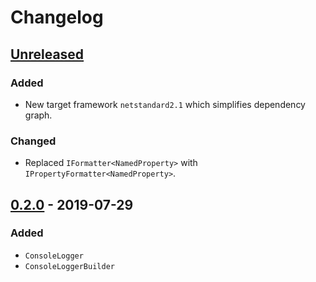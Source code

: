 # Changelog

## [Unreleased]
### Added
- New target framework `netstandard2.1` which simplifies dependency graph.

### Changed
- Replaced `IFormatter<NamedProperty>` with `IPropertyFormatter<NamedProperty>`.   

## [0.2.0] - 2019-07-29
### Added
- `ConsoleLogger`
- `ConsoleLoggerBuilder`

[Unreleased]: https://github.com/qbit86/phlogopite/compare/console-0.2.0...HEAD
[0.2.0]: https://github.com/qbit86/phlogopite/releases/tag/console-0.2.0
